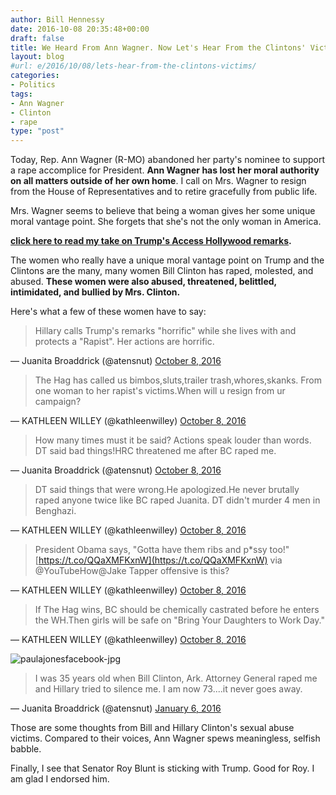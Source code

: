 ```yaml
---
author: Bill Hennessy
date: 2016-10-08 20:35:48+00:00
draft: false
title: We Heard From Ann Wagner. Now Let's Hear From the Clintons' Victims
layout: blog
#url: e/2016/10/08/lets-hear-from-the-clintons-victims/
categories:
- Politics
tags:
- Ann Wagner
- Clinton
- rape
type: "post"
---
```


Today, Rep. Ann Wagner (R-MO) abandoned her party's nominee to support a rape accomplice for President. **Ann Wagner has lost her moral authority **on** all matters outside of her own home**. I call on Mrs. Wagner to resign from the House of Representatives and to retire gracefully from public life.

Mrs. Wagner seems to believe that being a woman gives her some unique moral vantage point. She forgets that she's not the only woman in America.

**[click here to read my take on Trump's Access Hollywood remarks](https://hennessysview.com/2016/10/08/clinton-vs-trump-on-women/).**

The women who really have a unique moral vantage point on Trump and the Clintons are the many, many women Bill Clinton has raped, molested, and abused. **These women were also abused, threatened, belittled, intimidated, and bullied by Mrs. Clinton.**

Here's what a few of these women have to say:



> 

> 
> Hillary calls Trump's remarks "horrific" while she lives with and protects a "Rapist". Her actions are horrific.
> 
> 
— Juanita Broaddrick (@atensnut) [October 8, 2016](https://twitter.com/atensnut/status/784734493471019008)







> 

> 
> The Hag has called us bimbos,sluts,trailer trash,whores,skanks. From one woman to her rapist's victims.When will u resign from ur campaign?
> 
> 
— KATHLEEN WILLEY (@kathleenwilley) [October 8, 2016](https://twitter.com/kathleenwilley/status/784803445098242048)







> 

> 
> How many times must it be said? Actions speak louder than words. DT said bad things!HRC threatened me after BC raped me.
> 
> 
— Juanita Broaddrick (@atensnut) [October 8, 2016](https://twitter.com/atensnut/status/784726633588592640)







> 

> 
> DT said things that were wrong.He apologized.He never brutally raped anyone twice like BC raped Juanita. DT didn't murder 4 men in Benghazi.
> 
> 
— KATHLEEN WILLEY (@kathleenwilley) [October 8, 2016](https://twitter.com/kathleenwilley/status/784780707423920128)







> 

> 
> President Obama says, "Gotta have them ribs and p*ssy too!" [https://t.co/QQaXMFKxnW](https://t.co/QQaXMFKxnW) via @YouTubeHow@Jake Tapper offensive is this?
> 
> 
— KATHLEEN WILLEY (@kathleenwilley) [October 8, 2016](https://twitter.com/kathleenwilley/status/784834414811361280)







> 

> 
> If The Hag wins, BC should be chemically castrated before he enters the WH.Then girls will be safe on "Bring Your Daughters to Work Day."
> 
> 
— KATHLEEN WILLEY (@kathleenwilley) [October 8, 2016](https://twitter.com/kathleenwilley/status/784827495694544901)





![paulajonesfacebook-jpg](https://hennessysview.com/wp-content/uploads/2016/10/PaulaJonesFacebook.jpg.png)






> 

> 
> I was 35 years old when Bill Clinton, Ark. Attorney General raped me and Hillary tried to silence me. I am now 73....it never goes away.
> 
> 
— Juanita Broaddrick (@atensnut) [January 6, 2016](https://twitter.com/atensnut/status/684822324227379200)





Those are some thoughts from Bill and Hillary Clinton's sexual abuse victims. Compared to their voices, Ann Wagner spews meaningless, selfish babble.

Finally, I see that Senator Roy Blunt is sticking with Trump. Good for Roy. I am glad I endorsed him.
